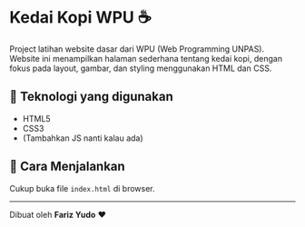 # Kedai Kopi WPU ☕

Project latihan website dasar dari WPU (Web Programming UNPAS).  
Website ini menampilkan halaman sederhana tentang kedai kopi, dengan fokus pada layout, gambar, dan styling menggunakan HTML dan CSS.

## 🔧 Teknologi yang digunakan
- HTML5
- CSS3
- (Tambahkan JS nanti kalau ada)

## 🚀 Cara Menjalankan
Cukup buka file `index.html` di browser.

---

Dibuat oleh **Fariz Yudo** ❤️
